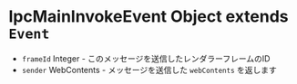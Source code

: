 # IpcMainInvokeEvent Object extends `Event`

* `frameId` Integer - このメッセージを送信したレンダラーフレームのID
* `sender` WebContents - メッセージを送信した `webContents` を返します
